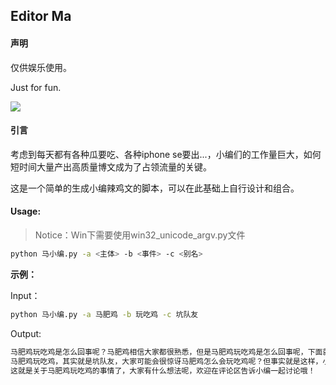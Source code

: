 ## Editor Ma

#### 声明

仅供娱乐使用。

Just for fun.

![](https://cdn.jsdelivr.net/gh/singularTnT/Image-Host@master/Blogger/assets/random1.png)

#### 引言

考虑到每天都有各种瓜要吃、各种iphone se要出...，小编们的工作量巨大，如何短时间大量产出高质量博文成为了占领流量的关键。



这是一个简单的生成小编辣鸡文的脚本，可以在此基础上自行设计和组合。



#### Usage: 

> Notice：Win下需要使用win32_unicode_argv.py文件

```bash
python 马小编.py -a <主体> -b <事件> -c <别名>
```



**示例：**

Input：

```bash
python 马小编.py -a 马肥鸡 -b 玩吃鸡 -c 坑队友
```

Output:

```bash
马肥鸡玩吃鸡是怎么回事呢？马肥鸡相信大家都很熟悉，但是马肥鸡玩吃鸡是怎么回事呢，下面就让小编带大家一起了解吧。
马肥鸡玩吃鸡，其实就是坑队友，大家可能会很惊讶马肥鸡怎么会玩吃鸡呢？但事实就是这样，小编也感到非常惊讶。
这就是关于马肥鸡玩吃鸡的事情了，大家有什么想法呢，欢迎在评论区告诉小编一起讨论哦！
```

